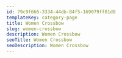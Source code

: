 ```yaml
---
id: 79c9f666-3334-44db-84f5-169079ff01d8
templateKey: category-page
title: Women Crossbow
slug: women-crossbow
description: Women Crossbow
seoTitle: Women Crossbow
seoDescription: Women Crossbow
---
```

